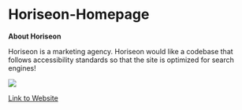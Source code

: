 # Horiseon-Homepage

**About Horiseon**
 
 Horiseon is a marketing agency. Horiseon would like a codebase that follows accessibility standards so that the site is optimized for search engines!

![](https://user-images.githubusercontent.com/74122817/109496251-86585480-7ae4-11eb-8b89-e68a457b85dd.png)

[Link to Website](https://anniec9205.github.io/Horiseon-Homepage/)
